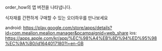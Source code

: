 order_how의 앱 버전을 나타냅니다.

식자재를 간편하게 구매할 수 있는 오더하우를 만나보세요

android: https://play.google.com/store/apps/details?id=com.mealion.mealion.manager&pcampaignid=web_share
ios: https://apps.apple.com/kr/app/%EC%98%A4%EB%8D%94%ED%95%98%EC%9A%B0/id1644017180?l=en-GB
